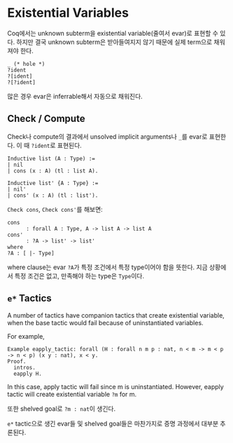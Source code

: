 # Existential Variables

Coq에서는 unknown subterm을 existential variable(줄여서 evar)로 표현할 수 있다.
하지만 결국 unknown subterm은 받아들여지지 않기 때문에 실제 term으로 채워져야 한다.

```coq
_ (* hole *)
?ident
?[ident]
?[?ident]
```

많은 경우 evar은 inferrable해서 자동으로 채워진다.

## Check / Compute

Check나 compute의 결과에서 unsolved implicit arguments나 `_`를 evar로 표현한다.
이 때 `?ident`로 표현된다.

```coq
Inductive list (A : Type) :=
| nil
| cons (x : A) (tl : list A).

Inductive list' {A : Type} :=
| nil'
| cons' (x : A) (tl : list').
```

`Check cons`, `Check cons'`를 해보면:

```coq
cons
      : forall A : Type, A -> list A -> list A
cons'
      : ?A -> list' -> list'
where
?A : [ |- Type]
```

where clause는 evar `?A`가 특정 조건에서 특정 type이어야 함을 뜻한다.
지금 상황에서 특정 조건은 없고, 만족해야 하는 type은 `Type`이다.

## `e*` Tactics

A number of tactics have companion tactics that create existential variable,
when the base tactic would fail because of uninstantiated variables.

For example,

```coq
Example eapply_tactic: forall (H : forall n m p : nat, n < m -> m < p -> n < p) (x y : nat), x < y.
Proof.
  intros.
  eapply H.
```

In this case, apply tactic will fail since m is uninstantiated.
However, eapply tactic will create existential variable `?m` for m.

또한 shelved goal로 `?m : nat`이 생긴다.

`e*` tactic으로 생긴 evar들 및 shelved goal들은 마찬가지로 증명 과정에서 대부분 추론된다.
